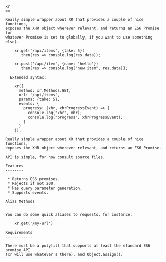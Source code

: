     xr
    ==

    Really simple wrapper about XR that provides a couple of nice functions,
    exposes the XHR object wherever relevant, and returns an ES6 Promise (or
    whatever Promise is set to globally, if you want to use something else).

        xr.get('/api/items', {take: 5})
          .then(res => console.log(res.data));
        
        xr.post('/api/item', {name: 'hello'})
          .then(res => console.log("new item", res.data));

      Extended syntax:

        xr({
          method: xr.Methods.GET,
          url: '/api/items',
          params: {take: 5},
          events: {
            progress: (xhr, xhrProgressEvent) => {
              console.log("xhr", xhr);
              console.log("progress", xhrProgressEvent);
            }
          }
        });

    Really simple wrapper about XR that provides a couple of nice functions,
    exposes the XHR object wherever relevant, and returns an ES6 Promise.

    API is simple, for now consult source files.

    Features
    --------

     * Returns ES6 promises.
     * Rejects if not 200.
     * Has query parameter generation.
     * Supports events.

    Alias Methods
    -------------

    You can do some quick aliases to requests, for instance:
        
        xr.get('/my-url')

    Requirements
    ------------

    There must be a polyfill that supports at least the standard ES6 promise API
    (xr will use whatever's there), and Object.assign().

